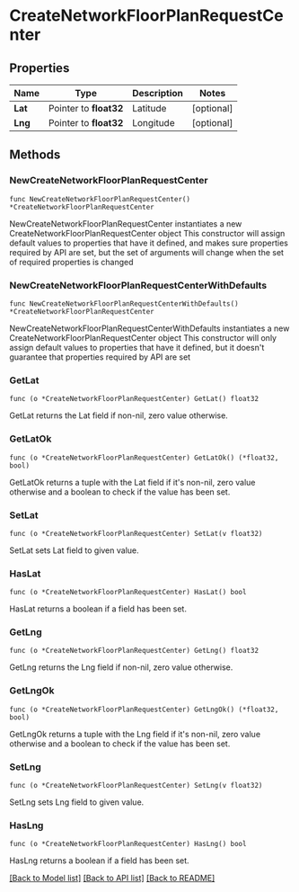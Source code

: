 # CreateNetworkFloorPlanRequestCenter

## Properties

Name | Type | Description | Notes
------------ | ------------- | ------------- | -------------
**Lat** | Pointer to **float32** | Latitude | [optional] 
**Lng** | Pointer to **float32** | Longitude | [optional] 

## Methods

### NewCreateNetworkFloorPlanRequestCenter

`func NewCreateNetworkFloorPlanRequestCenter() *CreateNetworkFloorPlanRequestCenter`

NewCreateNetworkFloorPlanRequestCenter instantiates a new CreateNetworkFloorPlanRequestCenter object
This constructor will assign default values to properties that have it defined,
and makes sure properties required by API are set, but the set of arguments
will change when the set of required properties is changed

### NewCreateNetworkFloorPlanRequestCenterWithDefaults

`func NewCreateNetworkFloorPlanRequestCenterWithDefaults() *CreateNetworkFloorPlanRequestCenter`

NewCreateNetworkFloorPlanRequestCenterWithDefaults instantiates a new CreateNetworkFloorPlanRequestCenter object
This constructor will only assign default values to properties that have it defined,
but it doesn't guarantee that properties required by API are set

### GetLat

`func (o *CreateNetworkFloorPlanRequestCenter) GetLat() float32`

GetLat returns the Lat field if non-nil, zero value otherwise.

### GetLatOk

`func (o *CreateNetworkFloorPlanRequestCenter) GetLatOk() (*float32, bool)`

GetLatOk returns a tuple with the Lat field if it's non-nil, zero value otherwise
and a boolean to check if the value has been set.

### SetLat

`func (o *CreateNetworkFloorPlanRequestCenter) SetLat(v float32)`

SetLat sets Lat field to given value.

### HasLat

`func (o *CreateNetworkFloorPlanRequestCenter) HasLat() bool`

HasLat returns a boolean if a field has been set.

### GetLng

`func (o *CreateNetworkFloorPlanRequestCenter) GetLng() float32`

GetLng returns the Lng field if non-nil, zero value otherwise.

### GetLngOk

`func (o *CreateNetworkFloorPlanRequestCenter) GetLngOk() (*float32, bool)`

GetLngOk returns a tuple with the Lng field if it's non-nil, zero value otherwise
and a boolean to check if the value has been set.

### SetLng

`func (o *CreateNetworkFloorPlanRequestCenter) SetLng(v float32)`

SetLng sets Lng field to given value.

### HasLng

`func (o *CreateNetworkFloorPlanRequestCenter) HasLng() bool`

HasLng returns a boolean if a field has been set.


[[Back to Model list]](../README.md#documentation-for-models) [[Back to API list]](../README.md#documentation-for-api-endpoints) [[Back to README]](../README.md)


